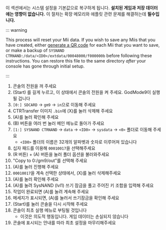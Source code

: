 이 섹션에서는 시스템 설정을 기본값으로 복구하게 됩니다. **설치된 게임과 저장 데이터에는 영향이 없습니다.** 이 절차는 확장 메모리와 에플릿 관련 문제를 해결하는데 **필수입니다.**

::: warning

This process will reset your Mii data. If you wish to save any Miis that you have created, either [generate a QR code](https://en-americas-support.nintendo.com/app/answers/detail/a_id/298/~/how-to-generate-a-qr-code%E2%84%A2-for-a-mii) for each Mii that you want to save, or make a backup of `SYSNAND CTRNAND:/data/<ID0>/extdata/00048000/f000000b` before following these instructions. You can restore this file to the same directory _after_ your console has gone through initial setup.

:::

1. 콘솔의 전원을 꺼 주세요
2. (Start) 를 길게 누르고, 이 상태에서 콘솔의 전원을 켜 주세요. GodMode9이 실행될 겁니다
3. `[0:] SDCARD` -> `gm9` -> `in`으로 이동해 주세요
4. CTRTransfer 이미지 `.bin`에 (X)를 눌러 삭제해 주세요
5. (A)를 눌러 확인해 주세요
6. (B) 버튼을 여러 번 눌러 메인 메뉴로 돌아가 주세요
7. `[1:] SYSNAND CTRNAND` -> `data` -> `<ID0>` -> `sysdata` -> `<0>` 폴더로 이동해 주세요
    - `<ID0>` 폴더의 이름은 32개의 알파벳과 숫자로 이루어져 있습니다
8. 십자 패드를 이용해 `00010017`을 선택해주세요
9. (R 버튼) + (A) 버튼을 눌러 폴더 옵션을 불러와주세요
10. "Copy to 0:/gm9/out"를 선택해 주세요
11. (A)를 눌러 진행해 주세요
12. `00010017`을 계속 선택한 상태에서, (X)를 눌러 삭제해주세요
13. (A)를 눌러 확인해 주세요
14. (A)를 눌려 SysNAND (lvl1) 쓰기 잠금을 풀고 주어진 키 조합을 입력해 주세요
15. 작업이 완료되면 (A)를 눌려 계속해 주세요
16. 메세지가 표시되면, (A)를 눌러서 쓰기잠금을 확인해 주세요
17. (Start)를 눌러 콘솔을 다시 시작해 주세요
18. 콘솔이 최초 실행 메뉴로 부팅될 것입니다
    - 이것은 의도적 행동입니다. 게임 데이터는 손실되지 않습니다
19. 콘솔에 표시되는 안내를 따라 최초 설정을 마무리해주세요
